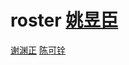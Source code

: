 roster
[姚昱臣](https://github.com/Muxiii/MEE-CC07/blob/master/Memos/Student/2020-Autumn/Markdown-Git/3399.md)
=======
[谢渊正](2090.md)
[陈可铨](3386.md)

